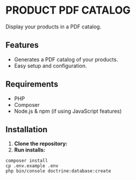 # PRODUCT PDF CATALOG

Display your products in a PDF catalog.

## Features

- Generates a PDF catalog of your products.
- Easy setup and configuration.

## Requirements

- PHP
- Composer
- Node.js & npm (if using JavaScript features)

## Installation

1. **Clone the repository:**
2. **Run installs:**
```
composer install
cp .env.example .env
php bin/console doctrine:database:create
